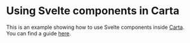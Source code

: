 # Using Svelte components in Carta

This is an example showing how to use Svelte components inside [Carta](https://github.com/BearToCode/carta). You can find a guide [here](https://beartocode.github.io/carta/using-components).